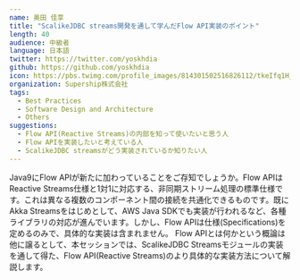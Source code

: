 ```yaml
---
name: 奥田 佳享
title: "ScalikeJDBC streams開発を通して学んだFlow API実装のポイント"
length: 40
audience: 中級者
language: 日本語
twitter: https://twitter.com/yoskhdia
github: https://github.com/yoskhdia
icon: https://pbs.twimg.com/profile_images/814301502516826112/tkeIfq1H_400x400.jpg
organization: Supership株式会社
tags:
  - Best Practices
  - Software Design and Architecture
  - Others
suggestions:
  - Flow API(Reactive Streams)の内部を知って使いたいと思う人
  - Flow APIを実装したいと考えている人
  - ScalikeJDBC streamsがどう実装されているか知りたい人
---
```

Java9にFlow APIが新たに加わっていることをご存知でしょうか。Flow APIはReactive Streams仕様と1対1に対応する、非同期ストリーム処理の標準仕様です。これは異なる複数のコンポーネント間の接続を共通化できるものです。既にAkka Streamsをはじめとして、AWS Java SDKでも実装が行われるなど、各種ライブラリの対応が進んでいます。しかし、Flow APIは仕様(Specifications)を定めるのみで、具体的な実装は含まれません。
Flow APIとは何かという概論は他に譲るとして、本セッションでは、ScalikeJDBC Streamsモジュールの実装を通して得た、Flow API(Reactive Streams)のより具体的な実装方法について解説します。
